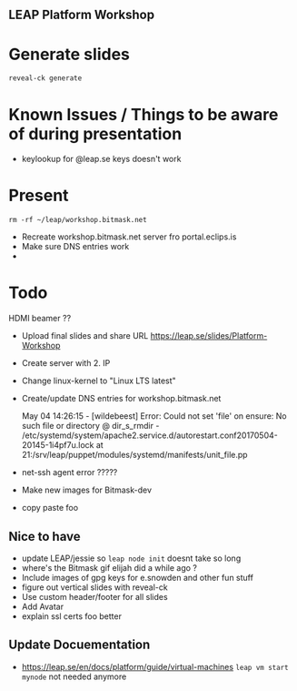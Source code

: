 ## LEAP Platform Workshop


# Generate slides

    reveal-ck generate


# Known Issues / Things to be aware of during presentation

- keylookup for @leap.se keys doesn't work

# Present

    rm -rf ~/leap/workshop.bitmask.net

- Recreate workshop.bitmask.net server fro portal.eclips.is
- Make sure DNS entries work
- 



# Todo

HDMI beamer ??

- Upload final slides and share URL https://leap.se/slides/Platform-Workshop
- Create server with 2. IP
- Change linux-kernel to "Linux LTS latest"
- Create/update DNS entries for workshop.bitmask.net


    May 04 14:26:15    - [wildebeest] Error: Could not set 'file' on ensure: No such file or directory @ dir_s_rmdir - /etc/systemd/system/apache2.service.d/autorestart.conf20170504-20145-1i4pf7u.lock at 21:/srv/leap/puppet/modules/systemd/manifests/unit_file.pp

- net-ssh agent error ????? 
 
- Make new images for Bitmask-dev
 
- copy paste foo

## Nice to have 

- update LEAP/jessie so `leap node init` doesnt take so long
- where's the Bitmask gif elijah did a while ago ?
- Include images of gpg keys for e.snowden and other fun stuff
- figure out vertical slides with reveal-ck
- Use custom header/footer for all slides
- Add Avatar
- explain ssl certs foo better


## Update Docuementation

- https://leap.se/en/docs/platform/guide/virtual-machines  `leap vm start mynode` not needed anymore
